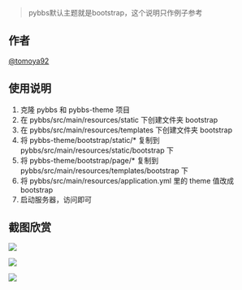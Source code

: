 > pybbs默认主题就是bootstrap，这个说明只作例子参考

## 作者

[@tomoya92](https://github.com/tomoya92)

## 使用说明

1. 克隆 pybbs 和 pybbs-theme 项目
2. 在 pybbs/src/main/resources/static 下创建文件夹 bootstrap
3. 在 pybbs/src/main/resources/templates 下创建文件夹 bootstrap
4. 将 pybbs-theme/bootstrap/static/* 复制到 pybbs/src/main/resources/static/bootstrap 下
5. 将 pybbs-theme/bootstrap/page/* 复制到 pybbs/src/main/resources/templates/bootstrap 下
6. 将 pybbs/src/main/resources/application.yml 里的 theme 值改成 bootstrap 
7. 启动服务器，访问即可

## 截图欣赏

![](http://ww1.sinaimg.cn/large/ce56395aly1fcria2unuvj21kw0u0h6f)

![](http://ww1.sinaimg.cn/large/ce56395aly1fcria2plejj21kw1d54hl)

![](http://ww1.sinaimg.cn/large/ce56395aly1fcria4b1s1j21kw18har2)
